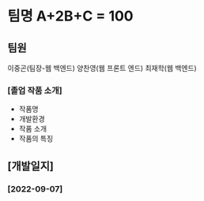 # 팀명 A+2B+C = 100

## 팀원

이중곤(팀장-웹 백엔드) 양찬영(웹 프론트 엔드) 최재학(웹 백엔드)  

### [졸업 작품 소개]
- 작품명  
- 개발환경  
- 작품 소개  
- 작품의 특징

## [개발일지]

### [2022-09-07]
